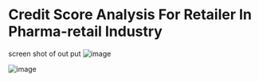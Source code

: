 # Credit Score Analysis For Retailer  In Pharma-retail Industry



screen shot of out put
![image](https://user-images.githubusercontent.com/46403000/189541584-c411afa8-bf0e-4240-8bd0-4beb04aa6a36.png)

![image](https://user-images.githubusercontent.com/46403000/189541596-e9f84eee-11eb-4b79-93fc-7bd07caec00a.png)
